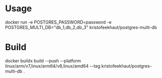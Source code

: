# Usage
docker run -e POSTGRES_PASSWORD=password -e POSTGRES_MULTI_DB="db_1,db_2,db_3" kristofeekhaut/postgres-multi-db

# Build
docker buildx build --push --platform linux/arm/v7,linux/arm64/v8,linux/amd64 --tag kristofeekhaut/postgres-multi-db .